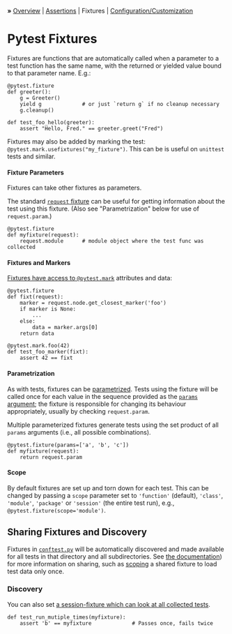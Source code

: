 __»__ [Overview][sp-o] | [Assertions][sp-a] | Fixtures
    | [Configuration/Customization][sp-conf]

Pytest Fixtures
===============

Fixtures are functions that are automatically called when a parameter to a
test function has the same name, with the returned or yielded value bound
to that parameter name. E.g.:

    @pytest.fixture
    def greeter():
        g = Greeter()
        yield g             # or just `return g` if no cleanup necessary
        g.cleanup()

    def test_foo_hello(greeter):
        assert "Hello, Fred." == greeter.greet("Fred")

Fixtures may also be added by marking the test:
`@pytest.mark.usefixtures("my_fixture")`. This can be is useful on
`unittest` tests and similar.

#### Fixture Parameters

Fixtures can take other fixtures as parameters.

The standard [`request` fixture][fixture-request] can be useful for getting
information about the test using this fixture. (Also see "Parametrization"
below for use of `request.param`.)

    @pytest.fixture
    def myfixture(request):
        request.module      # module object where the test func was collected

#### Fixtures and Markers

[Fixtures have access to `@pytest.mark`][fixture-marker] attributes and data:


    @pytest.fixture
    def fixt(request):
        marker = request.node.get_closest_marker('foo')
        if marker is None:
            ...
        else:
            data = marker.args[0]
        return data

    @pytest.mark.foo(42)
    def test_foo_marker(fixt):
        assert 42 == fixt

#### Parametrization

As with tests, fixtures can be [parametrized](pytest.md#parametrization).
Tests using the fixture will be called once for each value in the sequence
provided as the [`params` argument][parametrizing-fixtures]; the fixture is
responsible for changing its behaviour appropriately, usually by checking
`request.param`.

Multiple parameterized fixtures generate tests using the set product of all
`params` arguments (i.e., all possible combinations).

    @pytest.fixture(params=['a', 'b', 'c'])
    def myfixture(request):
        return request.param

#### Scope

By default fixtures are set up and torn down for each test. This can be
changed by passing a `scope` parameter set to `'function'` (default),
`'class'`, `'module'`, `'package'` or `'session'` (the entire test run),
e.g., `@pytest.fixture(scope='module')`.


Sharing Fixtures and Discovery
------------------------------

Fixtures in [`conftest.py`](pytest-config.md#conftest.py) will be
automatically discovered and made available for all tests in that directory
and all subdirectories. See [the documentation][fixture-conftest]) for more
information on sharing, such as [scoping](pytest.md#scopes) a shared
fixture to load test data only once.

### Discovery

You can also set [a session-fixture which can look at all collected
tests][collection-fixture].

    def test_run_mutiple_times(myfixture):
        assert 'b' == myfixture             # Passes once, fails twice



<!-------------------------------------------------------------------->
[sp-o]: pytest.md
[sp-a]: pytest-assert.md
[sp-f]: pytest-fixture.md
[sp-conf]: pytest-config.md

[collection-fixture]: https://docs.pytest.org/en/latest/example/special.html
[fixture-conftest]: https://docs.pytest.org/en/latest/fixture.html#conftest-py
[fixture-marker]: https://docs.pytest.org/en/latest/fixture.html#using-markers-to-pass-data-to-fixtures
[fixture-request]: https://doc.pytest.org/en/latest/reference.html#request
[fixture-scope]: https://docs.pytest.org/en/latest/fixture.html#scope-sharing-a-fixture-instance-across-tests-in-a-class-module-or-session
[parametrizing-fixtures]: https://docs.pytest.org/en/latest/fixture.html#parametrizing-fixtures
